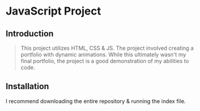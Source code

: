 # JavaScript Project

## Introduction

> This project utilizes HTML, CSS & JS. The project involved creating a portfolio with dynamic animations. While this ultimately wasn't my final portfolio, the project is a good demonstration of my abilities to code.

## Installation

I recommend downloading the entire repository & running the index file.
